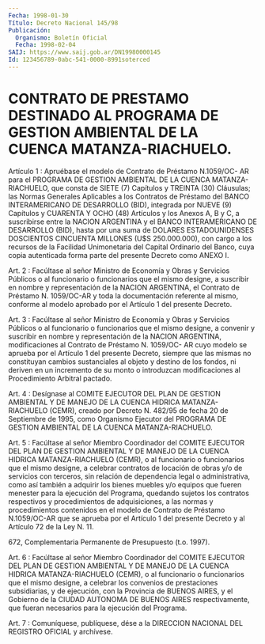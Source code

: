 ```yaml
---
Fecha: 1998-01-30
Título: Decreto Nacional 145/98
Publicación:
  Organismo: Boletín Oficial
  Fecha: 1998-02-04
SAIJ: https://www.saij.gob.ar/DN19980000145
Id: 123456789-0abc-541-0000-8991soterced
---
```

# CONTRATO DE PRESTAMO DESTINADO AL PROGRAMA DE GESTION AMBIENTAL DE LA CUENCA MATANZA-RIACHUELO.

<a id="1"></a>
Artículo 1 : Apruébase el modelo de Contrato de Préstamo  N.1059/OC- AR  para  el  PROGRAMA  DE  GESTION  AMBIENTAL DE LA CUENCA MATANZA- RIACHUELO,  que  consta  de  SIETE  (7) Capítulos  y  TREINTA  (30) Cláusulas;  las  Normas Generales Aplicables  a  los  Contratos  de Préstamo del BANCO  INTERAMERICANO  DE  DESARROLLO (BID), integrada por  NUEVE (9) Capítulos y CUARENTA Y OCHO  (48)  Artículos  y  los Anexos A, B y C, a suscribirse entre la NACION ARGENTINA y el BANCO INTERAMERICANO  DE  DESARROLLO (BID), hasta por una suma de DOLARES ESTADOUNIDENSES DOSCIENTOS  CINCUENTA  MILLONES  (U$S 250.000.000), con cargo a los recursos de la Facilidad Unimonetaria  del  Capital Ordinario  del  Banco,  cuya  copia  autenticada  forma  parte  del presente Decreto como ANEXO I.

<a id="2"></a>
Art.  2 :  Facúltase  al  señor  Ministro  de  Economía  y Obras y Servicios  Públicos  o  al  funcionario o funcionarios que el mismo designe,  a  suscribir en nombre  y  representación  de  la  NACION ARGENTINA,  el   Contrato  de  Préstamo  N. 1059/OC-AR  y  toda  la documentación referente  al  mismo, conforme al modelo aprobado por el Artículo 1 del presente Decreto.

<a id="3"></a>
Art.  3  :  Facúltase  al señor Ministro  de  Economía  y  Obras  y Servicios Públicos o al  funcionario  o  funcionarios  que el mismo designe,  a convenir y suscribir en nombre y representación  de  la NACION ARGENTINA,  modificaciones al Contrato de Préstamo N. 1059/OC- AR cuyo modelo se aprueba  por  el Artículo 1 del presente Decreto, siempre  que  las  mismas no constituyan  cambios  sustanciales  al objeto y destino de  los  fondos, ni deriven en un incremento de su monto  o  introduzcan  modificaciones   al  Procedimiento  Arbitral pactado.

<a id="4"></a>
Art. 4 : Desígnase al COMITE EJECUTOR DEL PLAN DE GESTION AMBIENTAL Y DE MANEJO DE LA CUENCA HIDRICA MATANZA-RIACHUELO  (CEMR),  creado por  Decreto  N. 482/95  de  fecha  20  de Septiembre de 1995, como Organismo Ejecutor del PROGRAMA DE GESTION  AMBIENTAL  DE LA CUENCA MATANZA-RIACHUELO.

<a id="5"></a>
Art. 5 : Facúltase al señor Miembro Coordinador del COMITE EJECUTOR DEL  PLAN  DE  GESTION  AMBIENTAL  Y DE MANEJO DE LA CUENCA HIDRICA MATANZA-RIACHUELO (CEMR), o al funcionario  o  funcionarios  que el mismo  designe,  a  celebrar  contratos de locación de obras y/o de servicios  con  terceros,  sin  relación  de  dependencia  legal  o administrativa, como así también  a adquirir los bienes muebles y/o equipos  que  fueren  menester  para  la  ejecución  del  Programa, quedando  sujetos  los contratos respectivos  y  procedimientos  de adquisiciones, a las  normas  y  procedimientos  contenidos  en  el modelo  de  Contrato de Préstamo N.1059/OC-AR que se aprueba por el Artículo 1 del  presente  Decreto  y  al Artículo 72 de la Ley N. 11.

672,  Complementaria  Permanente  de  Presupuesto    (t.o.    1997).

<a id="6"></a>
Art. 6 : Facúltase al señor Miembro Coordinador del COMITE EJECUTOR DEL  PLAN  DE  GESTION  AMBIENTAL  Y DE MANEJO DE LA CUENCA HIDRICA MATANZA-RIACHUELO (CEMR), o al funcionario  o  funcionarios  que el mismo designe, a celebrar los convenios de prestaciones subsidiarias,  y de ejecución, con la Provincia de BUENOS AIRES,  y el Gobierno de la  CIUDAD AUTONOMA DE BUENOS AIRES respectivamente, que fueran necesarios para la ejecución del Programa.

<a id="7"></a>
Art. 7 : Comuníquese,  publíquese, dése a la DIRECCION NACIONAL DEL REGISTRO OFICIAL y archívese.